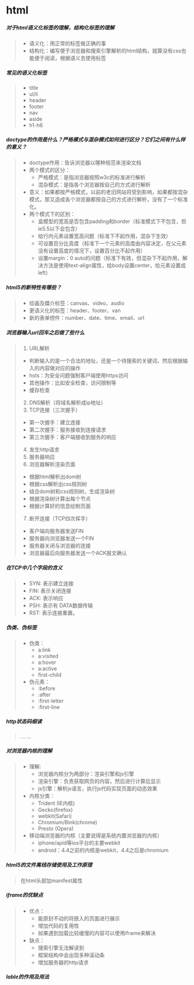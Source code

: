 # html

##### 对于html语义化标签的理解，结构化标签的理解
> - 语义化：用正常的标签做正确的事
> - 结构化：编写便于浏览器和搜索引擎解析的html结构，就算没有css也能便于阅读，根据语义去使用标签

##### 常见的语义化标签
> - title
> - ul/li
> - header
> - footer
> - nav
> - aside
> - h1-h6

##### doctype的作用是什么？严格模式与混杂模式如何进行区分？它们之间有什么样的意义？
> - doctype作用：告诉浏览器以哪种规范来渲染文档
> - 两个模式的区分：
>   - 严格模式：是指浏览器按照w3c的标准进行解析
>   - 混杂模式：是指各个浏览器按自己的方式进行解析
> - 意义：如果都按严格模式，以前的老旧网站将受到影响，如果都按混杂模式，那又造成各个浏览器都按自己的方式进行解析，没有了一个标准化。
> - 两个模式下的区别：
>   - 盒模型的宽高是否包含padding和border（标准模式下不包含，但ie5.5以下会包含）
>   - 给行内元素设置宽高问题（标准下不起作用，混杂下生效）
>   - 可设置百分比高度（标准下一个元素的高度由内容决定，在父元素没有设置高度的情况下，设置百分比不起作用）
>   - 设置margin：0 auto的问题（标准下有效，但混杂下不起作用，解决方法是使用text-align属性，给body设置center，给元素设置成left）


##### html5的新特性有哪些？
> - 绘画及媒介标签：canvas、video、audio
> - 更语义化的标签：header、footer、van
> - 新的表单控件：number、date、time、email、url



##### 浏览器输入url回车之后做了些什么
> 1. URL解析
>   - 判断输入的是一个合法的地址，还是一个待搜索的关键词，然后根据输入的内容做对应的操作
>   - hsts：为安全问题强制客户端使用https访问
>   - 其他操作：比如安全检查，访问限制等
>   - 缓存检查
> 2. DNS解析（将域名解析成ip地址）
> 3. TCP连接（三次握手）
>   - 第一次握手：建立连接
>   - 第二次握手：服务接收到连接请求
>   - 第三次握手：客户端接收到服务的响应
> 4. 发生http请求
> 5. 服务器响应
> 6. 浏览器解析渲染页面
>   - 根据html解析出dom树
>   - 根据css解析出css规则树
>   - 结合dom树和css规则树，生成渲染树
>   - 根据渲染树计算出每个节点
>   - 根据计算好的信息绘制页面
> 7. 断开连接（TCP四次挥手）
>   - 客户端向服务器发送FIN
>   - 服务器向浏览器发送一个FIN
>   - 服务器关闭与浏览器的连接
>   - 浏览器最后向服务器发送一个ACK报文确认


##### 在TCP中几个字段的含义
> - SYN: 表示建立连接
> - FIN: 表示关闭连接
> - ACK: 表示响应
> - PSH: 表示有 DATA数据传输
> - RST: 表示连接重置。



##### 伪类、伪标签
> - 伪类：
>    - a:link
>    - a:visited
>    - a:hover
>    - a:active
>    - first-child
> - 伪元素：
>    - :before
>    - :after
>    - :first-letter
>    - :first-line



##### http状态码细读
> ... ...



##### 对浏览器内核的理解
> - 理解: 
>   - 浏览器内核分为两部分：渲染引擎和js引擎
>   - 渲染引擎：负责获取网页的内容，然后进行计算后显示
>   - js引擎：解析js语言，执行js代码实现页面的动态效果
> - 内核分类：
>   - Trident (IE内核)
>   - Gecko(firefox)
>   - webkit(Safari)
>   - Chromium/Bink(chrome)
>   - Presto (Opera)
> - 移动端浏览器的内核（主要说得是系统内置浏览器的内核）
>   - iphone/apid等ios平台的主要webkit
>   - android：4.4之前的内核是webkit，4.4之后是chromium



##### html5的文件离线存储使用及工作原理
> 在html头部加manifest属性




##### iframe的优缺点
> - 优点：
>   - 能原封不动的将嵌入的页面进行展示
>   - 增加代码的复用性
>   - 如果遇到加载比较缓慢的内容可以使用iframe来解决
> - 缺点：
>   - 搜索引擎无法解读到
>   - 框架结构中会出现多种滚动条
>   - 增加服务器的http请求


##### lable的作用及用法